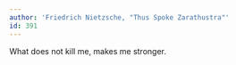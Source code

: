 ```yaml
---
author: 'Friedrich Nietzsche, "Thus Spoke Zarathustra"'
id: 391
---
```


What does not kill me, makes me stronger.
